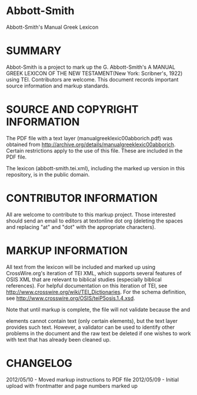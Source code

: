 Abbott-Smith
============

Abbott-Smith's Manual Greek Lexicon

SUMMARY
=

Abbot-Smith is a project to mark up the G. Abbott-Smith's A MANUAL GREEK LEXICON OF THE NEW TESTAMENT(New York: Scribner's, 1922) using TEI. Contributors are welcome. This document records important source information and markup standards.

SOURCE AND COPYRIGHT INFORMATION
=

The PDF file with a text layer (manualgreeklexic00abborich.pdf) was obtained from http://archive.org/details/manualgreeklexic00abborich. Certain restrictions apply to the use of this file. These are included in the PDF file.

The lexicon (abbott-smith.tei.xml), including the marked up version in this repository, is in the public domain. 

CONTRIBUTOR INFORMATION
=

All are welcome to contribute to this markup project. Those interested should send an email to editors at textonline dot org (deleting the spaces and replacing "at" and "dot" with the appropriate characters). 

MARKUP INFORMATION
=

All text from the lexicon will be included and marked up using CrossWire.org's iteration of TEI XML, which supports several features of OSIS XML that are relevant to biblical studies (especially biblical references). For helpful documentation on this iteration of TEI, see http://www.crosswire.org/wiki/TEI_Dictionaries. For the schema definition, see http://www.crosswire.org/OSIS/teiP5osis.1.4.xsd.

Note that until markup is complete, the file will not validate because the <body> and <div> elements cannot contain text (only certain elements), but the text layer provides such text. However, a validator can be used to identify other problems in the document and the raw text be deleted if one wishes to work with text that has already been cleaned up.

CHANGELOG
=

2012/05/10 - Moved markup instructions to PDF file 
2012/05/09 - Initial upload with frontmatter and page numbers marked up
